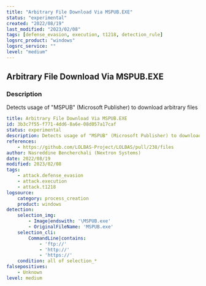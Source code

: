 ```yaml
---
title: "Arbitrary File Download Via MSPUB.EXE"
status: "experimental"
created: "2022/08/19"
last_modified: "2023/02/08"
tags: [defense_evasion, execution, t1218, detection_rule]
logsrc_product: "windows"
logsrc_service: ""
level: "medium"
---
```


## Arbitrary File Download Via MSPUB.EXE

### Description

Detects usage of "MSPUB" (Microsoft Publisher) to download arbitrary files

```yml
title: Arbitrary File Download Via MSPUB.EXE
id: 3b3c7f55-f771-4dd6-8a6e-08d057a17caf
status: experimental
description: Detects usage of "MSPUB" (Microsoft Publisher) to download arbitrary files
references:
    - https://github.com/LOLBAS-Project/LOLBAS/pull/238/files
author: Nasreddine Bencherchali (Nextron Systems)
date: 2022/08/19
modified: 2023/02/08
tags:
    - attack.defense_evasion
    - attack.execution
    - attack.t1218
logsource:
    category: process_creation
    product: windows
detection:
    selection_img:
        - Image|endswith: '\MSPUB.exe'
        - OriginalFileName: 'MSPUB.exe'
    selection_cli:
        CommandLine|contains:
            - 'ftp://'
            - 'http://'
            - 'https://'
    condition: all of selection_*
falsepositives:
    - Unknown
level: medium

```
